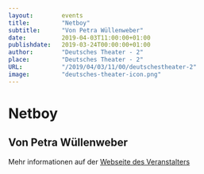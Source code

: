 ```yaml
---
layout:        events
title:         "Netboy"
subtitle:      "Von Petra Wüllenweber"
date:          2019-04-03T11:00:00+01:00
publishdate:   2019-03-24T00:00:00+01:00
author:        "Deutsches Theater - 2"
place:         "Deutsches Theater - 2"
URL:           "/2019/04/03/11/00/deutschestheater-2"
image:         "deutsches-theater-icon.png"
---
```


Netboy
===========

Von Petra Wüllenweber
-----------



Mehr informationen auf der [Webseite des Veranstalters](https://www.dt-goettingen.de/stueck/netboy/)
